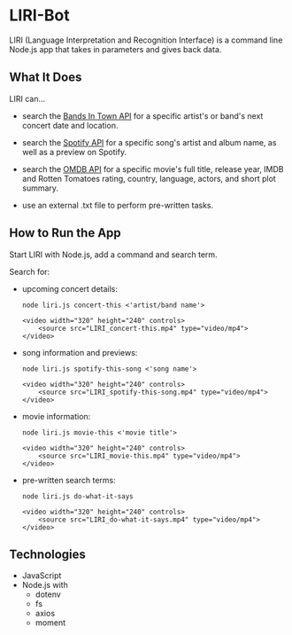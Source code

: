 # LIRI-Bot

LIRI (Language Interpretation and Recognition Interface) is a command line Node.js app that takes in parameters and gives back data.

## What It Does

LIRI can...

* search the [Bands In Town API](https://artists.bandsintown.com/support/bandsintown-api) for a specific artist's or band's next concert date and location.

* search the [Spotify API](https://developer.spotify.com/documentation/web-api/) for a specific song's artist and album name, as well as a preview on Spotify.

* search the [OMDB API](http://github.com) for a specific movie's full title, release year, IMDB and Rotten Tomatoes rating, country, language, actors, and short plot summary.

* use an external .txt file to perform pre-written tasks.

## How to Run the App

Start LIRI with Node.js, add a command and search term.

Search for:

* upcoming concert details:
    ```
    node liri.js concert-this <'artist/band name'>
    ```
    ```
    <video width="320" height="240" controls>
        <source src="LIRI_concert-this.mp4" type="video/mp4">
    </video>
    ```

* song information and previews:
    ```
    node liri.js spotify-this-song <'song name'>
    ```
    ```
    <video width="320" height="240" controls>
        <source src="LIRI_spotify-this-song.mp4" type="video/mp4">
    </video>
    ```

*  movie information:
    ```
    node liri.js movie-this <'movie title'>
    ```
    ```
    <video width="320" height="240" controls>
        <source src="LIRI_movie-this.mp4" type="video/mp4">
    </video>
    ```

* pre-written search terms:
    ```
    node liri.js do-what-it-says
    ```
    ```
    <video width="320" height="240" controls>
        <source src="LIRI_do-what-it-says.mp4" type="video/mp4">
    </video>
    ```

## Technologies

* JavaScript
* Node.js with 
    * dotenv
    * fs
    * axios
    * moment
